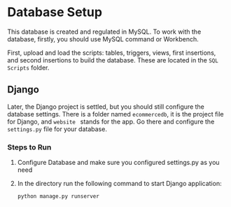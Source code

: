 # Database Setup

This database is created and regulated in MySQL. To work with the database, firstly, you should use MySQL command or Workbench. 

First, upload and load the scripts: tables, triggers, views, first insertions, and second insertions to build the database. These are located in the `SQL Scripts` folder.

## Django

Later, the Django project is settled, but you should still configure the database settings. There is a folder named `ecommercedb`, it is the project file for Django, and `website ` stands for the app. Go there and configure the `settings.py` file for your database.

### Steps to Run

1. Configure Database and make sure you configured settings.py as you need

2. In the directory run the following command to start Django application:
    ```
    python manage.py runserver
    ```

